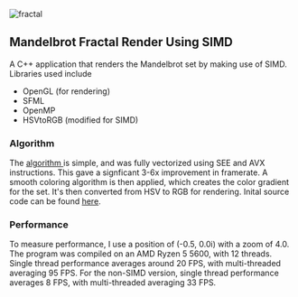 ![fractal](https://github.com/user-attachments/assets/236155a1-143f-454b-87c7-7cfbc06abfa3)

## Mandelbrot Fractal Render Using SIMD

A C++ application that renders the Mandelbrot set by making use of SIMD. Libraries used include
- OpenGL (for rendering)
- SFML
- OpenMP
- HSVtoRGB (modified for SIMD)

### Algorithm

The [algorithm ](https://en.wikipedia.org/wiki/Plotting_algorithms_for_the_Mandelbrot_set#Unoptimized_na%C3%AFve_escape_time_algorithm) is simple, and was fully vectorized using SEE and AVX instructions. This gave a signficant 3-6x improvement in framerate.
A smooth coloring algorithm is then applied, which creates the color gradient for the set. It's then converted from HSV to RGB for rendering. Inital source code can be found [here](https://gist.github.com/fairlight1337/4935ae72bcbcc1ba5c72).

### Performance

To measure performance, I use a position of (-0.5, 0.0i) with a zoom of 4.0. The program was compiled on an AMD Ryzen 5 5600, with 12 threads. 
Single thread performance averages around 20 FPS, with multi-threaded averaging 95 FPS.
For the non-SIMD version, single thread performance averages 8 FPS, with multi-threaded averaging 33 FPS.
